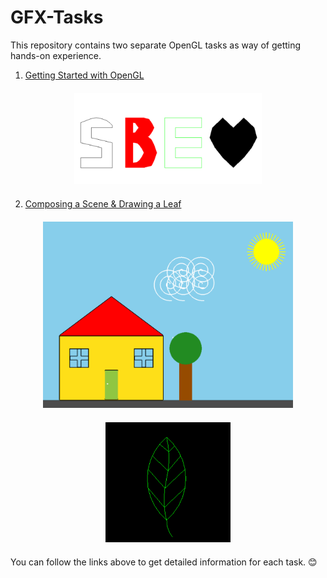 # GFX-Tasks
This repository contains two separate OpenGL tasks as way of getting hands-on experience.  

1. [Getting Started with OpenGL](task-1/README.md)

<div style="text-align: center; margin: 20px;">
  <img src="https://github.com/Zoz-HF/GFX-Tasks/blob/main/task-1/img/output.png?raw=true" alt="System and biomedical engineering" width="300" height= auto>
</div>

2. [Composing a Scene & Drawing a Leaf](task-2/README.md)

<div style="text-align: center; margin: 20px;">
  <img src="https://github.com/Zoz-HF/GFX-Tasks/blob/main/task-2/img/Home_Scene.png?raw=true" alt="System and biomedical engineering" width="400" height= auto>
</div>  
<div style="text-align: center; margin: 20px;">
  <img src="https://github.com/Zoz-HF/GFX-Tasks/blob/main/task-2/img/Screenshot%202023-11-02%20190151.png?raw=true" alt="System and biomedical engineering" width="200" height= auto>
  </div>

You can follow the links above to get detailed information for each task. 😊

